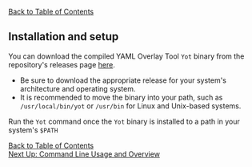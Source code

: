[Back to Table of Contents](../documentation.md)


## Installation and setup

You can download the compiled YAML Overlay Tool `Yot` binary from the repository's releases page [here](https://github.com/vmware-tanzu-labs/yaml-overlay-tool/releases).

* Be sure to download the appropriate release for your system's architecture and operating system.
* It is recommended to move the binary into your path, such as `/usr/local/bin/yot` or `/usr/bin` for Linux and Unix-based systems.

Run the `Yot` command once the `Yot` binary is installed to a path in your system's `$PATH`

[Back to Table of Contents](../documentation.md)  
[Next Up: Command Line Usage and Overview](usage.md)
